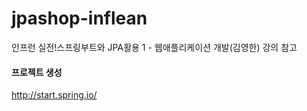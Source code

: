 # jpashop-inflean
인프런 실전!스프링부트와 JPA활용 1 - 웹애플리케이션 개발(김영한) 강의 참고 

#### 프로젝트 생성
http://start.spring.io/

